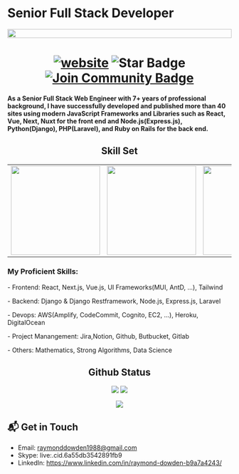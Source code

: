 <h1 align="left">Senior Full Stack Developer</h1>
<p align="center"><img align="center" src="https://www.groene.nl/uploads/image/file/000/023/086/medium_perfect-storm-1024x576.jpg?raw=true" style = "width: -webkit-fill-available;"/></p>
<h1 align="center">
  <a href="/"><img src="https://img.shields.io/static/v1?label=&labelColor=505050&message=findwrk&color=%230076D6&style=flat&logo=google-chrome&logoColor=%230076D6" alt="website"/></a>
  <img src="https://img.shields.io/static/v1?label=%F0%9F%8C%9F&message=If%20Useful&style=style=flat&color=BC4E99" alt="Star Badge"/>
  <a href="https://join.skype.com/invite/WMEJuPQ3viqA"><img src="https://img.shields.io/discord/733027681184251937.svg?style=flat&label=Join%20Community&color=7289DA" alt="Join Community Badge"/></a>
</h1>
<h4>As a Senior Full Stack Web Engineer with 7+ years of professional background, I have successfully developed and published more than 40 sites using modern JavaScript Frameworks and Libraries such as React, Vue, Next, Nuxt for the front end and Node.js(Express.js), Python(Django), PHP(Laravel), and Ruby on Rails for the back end.</h4>
<!-- <img align="left" src="https://visitor-badge.laobi.icu/badge?page_id=loganworld.loganworld" />
<img align="right" src="https://img.shields.io/github/followers/loganworld?label=Follow&style=social" />
<h1 align="center"></h1>
<img align="left" height="150px" src="https://github-readme-stats.vercel.app/api?username=RayDev1988&show_icons=true&theme=merko&count_private=true" />
<img align="right" height="150px" src="https://github-readme-stats.vercel.app/api/top-langs/?username=RayDev1988&layout=compact&theme=merko&count_private=true" />
<img height="150px" /> -->
<h2 font-weight="bold" align="center">Skill Set</h2>
<table>
  <tr>
    <td>
      <img src="https://smartcontractprogrammer.com/static/media/logo.cae6ce4a.svg" width="200">
    </td>
    <td><img src="https://cdn.iconscout.com/icon/free/png-128/react-3-1175109.png" width="200"></td>
    <td><img src="https://cdn.iconscout.com/icon/free/png-128/nodejs-2-226035.png" width="200"></td>
    <td><img src="https://cdn.iconscout.com/icon/free/png-256/unity-2749374-2284764.png" width="200"></td>
    <td><img src="https://cdn.iconscout.com/icon/free/png-128/python-20-1175115.png" width="200"></td>
    <td><img src="https://cdn.iconscout.com/icon/free/png-128/typescript-1-1175078.png" width="200"></td>
    <td><img src="https://cdn.iconscout.com/icon/free/png-256/flutter-3521432-2944876.png" width="200"></td>
  </tr>
</table>
<h3>My Proficient Skills:</h3> 
 <p align = 'left'>- Frontend: React, Next.js, Vue.js, UI Frameworks(MUI, AntD, ...), Tailwind</p>
 <p align = 'left'>- Backend: Django & Django Restframework, Node.js, Express.js, Laravel</p>
 <p align = 'left'>- Devops: AWS(Amplify, CodeCommit, Cognito, EC2, ...), Heroku, DigitalOcean</p>
 <p align = 'left'>- Project Manangement: Jira,Notion, Github, Butbucket, Gitlab</p>
 <p align = 'left'>- Others: Mathematics, Strong Algorithms, Data Science</p>

<h2 align="center">
  Github Status
</h2>
<p align = "center">
  <img  src = "https://github-readme-stats.vercel.app/api?username=RayDev1988&show_icons=true&theme=radical&line_height=27" >
  <img src = "https://github-readme-stats.vercel.app/api/top-langs/?username=RayDev1988&hide=html,css,java,shaderlab,kotlin,hlsl&theme=radical" >
</p>

<p align = "center">
 <img  src="https://github-readme-streak-stats.herokuapp.com/?user=RayDev1988&show_icons=true&locale=en&layout=compact&theme=radical&line_height=0"  />
</p> 

 ## 📬 Get in Touch

- Email:  raymonddowden1988@gmail.com
- Skype:  live:.cid.6a55db3542891fb9
- LinkedIn: https://www.linkedin.com/in/raymond-dowden-b9a7a4243/


